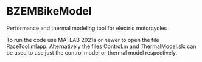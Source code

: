 # BZEMBikeModel
Performance and thermal modeling tool for electric motorcycles

To run the code use MATLAB 2021a or newer to open the file RaceTool.mlapp.
Alternatively the files Control.m and ThermalModel.slx can be used to use just the control model or thermal model respectively.
